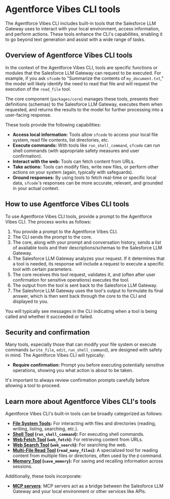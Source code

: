 # Agentforce Vibes CLI tools

The Agentforce Vibes CLI includes built-in tools that the Salesforce LLM Gateway uses to interact with your local environment, access information, and perform actions. These tools enhance the CLI's capabilities, enabling it to go beyond text generation and assist with a wide range of tasks.

## Overview of Agentforce Vibes CLI tools

In the context of the Agentforce Vibes CLI, tools are specific functions or modules that the Salesforce LLM Gateway can request to be executed. For example, if you ask `sfcode` to "Summarize the contents of `my_document.txt`," the model will likely identify the need to read that file and will request the execution of the `read_file` tool.

The core component (`packages/core`) manages these tools, presents their definitions (schemas) to the Salesforce LLM Gateway, executes them when requested, and returns the results to the model for further processing into a user-facing response.

These tools provide the following capabilities:

- **Access local information:** Tools allow `sfcode` to access your local file system, read file contents, list directories, etc.
- **Execute commands:** With tools like `run_shell_command`, `sfcode` can run shell commands (with appropriate safety measures and user confirmation).
- **Interact with the web:** Tools can fetch content from URLs.
- **Take actions:** Tools can modify files, write new files, or perform other actions on your system (again, typically with safeguards).
- **Ground responses:** By using tools to fetch real-time or specific local data, `sfcode`'s responses can be more accurate, relevant, and grounded in your actual context.

## How to use Agentforce Vibes CLI tools

To use Agentforce Vibes CLI tools, provide a prompt to the Agentforce Vibes CLI. The process works as follows:

1.  You provide a prompt to the Agentforce Vibes CLI.
2.  The CLI sends the prompt to the core.
3.  The core, along with your prompt and conversation history, sends a list of available tools and their descriptions/schemas to the Salesforce LLM Gateway.
4.  The Salesforce LLM Gateway analyzes your request. If it determines that a tool is needed, its response will include a request to execute a specific tool with certain parameters.
5.  The core receives this tool request, validates it, and (often after user confirmation for sensitive operations) executes the tool.
6.  The output from the tool is sent back to the Salesforce LLM Gateway.
7.  The Salesforce LLM Gateway uses the tool's output to formulate its final answer, which is then sent back through the core to the CLI and displayed to you.

You will typically see messages in the CLI indicating when a tool is being called and whether it succeeded or failed.

## Security and confirmation

Many tools, especially those that can modify your file system or execute commands (`write_file`, `edit`, `run_shell_command`), are designed with safety in mind. The Agentforce Vibes CLI will typically:

- **Require confirmation:** Prompt you before executing potentially sensitive operations, showing you what action is about to be taken.

It's important to always review confirmation prompts carefully before allowing a tool to proceed.

## Learn more about Agentforce Vibes CLI's tools

Agentforce Vibes CLI's built-in tools can be broadly categorized as follows:

- **[File System Tools](./file-system.md):** For interacting with files and directories (reading, writing, listing, searching, etc.).
- **[Shell Tool](./shell.md) (`run_shell_command`):** For executing shell commands.
- **[Web Fetch Tool](./web-fetch.md) (`web_fetch`):** For retrieving content from URLs.
- **[Web Search Tool](./web-search.md) (`web_search`):** For searching the web.
- **[Multi-File Read Tool](./multi-file.md) (`read_many_files`):** A specialized tool for reading content from multiple files or directories, often used by the `@` command.
- **[Memory Tool](./memory.md) (`save_memory`):** For saving and recalling information across sessions.

Additionally, these tools incorporate:

- **[MCP servers](./mcp-server.md)**: MCP servers act as a bridge between the Salesforce LLM Gateway and your local environment or other services like APIs.
